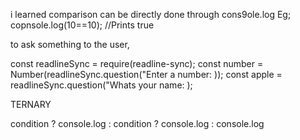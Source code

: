 i learned comparison can be directly done through cons9ole.log 
Eg; copnsole.log(10==10); //Prints true


to ask something to the user,

const readlineSync = require(readline-sync);
const number = Number(readlineSync.question("Enter a number: ));
const apple = readlineSync.question("Whats your name: );

TERNARY

condition ? console.log : condition ? console.log : console.log